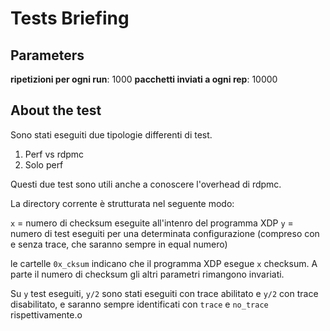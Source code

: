 # Tests Briefing

## Parameters

**ripetizioni per ogni run**: 1000
**pacchetti inviati a ogni rep**: 10000

## About the test

Sono stati eseguiti due tipologie differenti di test.
1. Perf vs rdpmc 
2. Solo perf

Questi due test sono utili anche a conoscere l'overhead di rdpmc.

La directory corrente è strutturata nel seguente modo:

`x` = numero di checksum eseguite all'intenro del programma XDP
`y` = numero di test eseguiti per una determinata configurazione (compreso con e senza trace, che saranno sempre in equal numero)

le cartelle `0x_cksum` indicano che il programma XDP esegue `x` checksum.
A parte il numero di checksum gli altri parametri rimangono invariati.

Su `y` test eseguiti, `y/2` sono stati eseguiti con trace abilitato e `y/2` con trace disabilitato, e saranno sempre identificati con `trace` e `no_trace` rispettivamente.o 